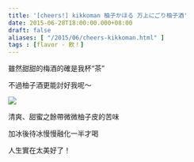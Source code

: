 ```yaml
---
title: '[cheers!] kikkoman 柚子かほる 万上にごり柚子酒'
date: 2015-06-28T18:00:00.000+08:00
draft: false
aliases: [ "/2015/06/cheers-kikkoman.html" ]
tags : [flavor - 飲！]
---
```


雖然甜甜的梅酒的確是我杯“茶”

不過柚子酒更能討好我呢～

[![](https://farm1.staticflickr.com/504/18572051794_b3303111f5_z.jpg)](https://farm1.staticflickr.com/504/18572051794_b3303111f5_z.jpg)

清爽、甜蜜之餘帶微微柚子皮的苦味

加冰後待冰慢慢融化一半才喝

人生實在太美好了！
